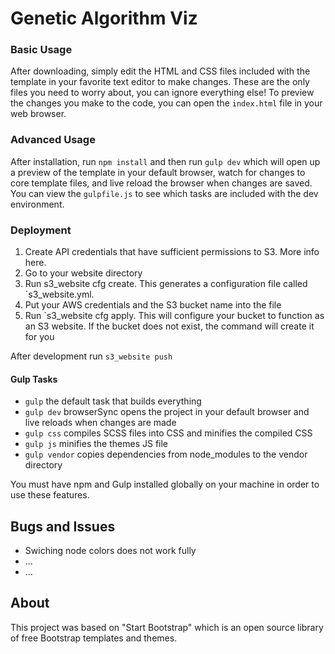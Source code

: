 # Genetic Algorithm Viz


### Basic Usage

After downloading, simply edit the HTML and CSS files included with the template in your favorite text editor to make changes. These are the only files you need to worry about, you can ignore everything else! To preview the changes you make to the code, you can open the `index.html` file in your web browser.

### Advanced Usage

After installation, run `npm install` and then run `gulp dev` which will open up a preview of the template in your default browser, watch for changes to core template files, and live reload the browser when changes are saved. You can view the `gulpfile.js` to see which tasks are included with the dev environment.

### Deployment
1. Create API credentials that have sufficient permissions to S3. More info here.
2. Go to your website directory
3. Run s3_website cfg create. This generates a configuration file called `s3_website.yml.
4. Put your AWS credentials and the S3 bucket name into the file
5. Run `s3_website cfg apply. This will configure your bucket to function as an S3 website. If the bucket does not exist, the command will create it for you

After development run `s3_website push`



#### Gulp Tasks

- `gulp` the default task that builds everything
- `gulp dev` browserSync opens the project in your default browser and live reloads when changes are made
- `gulp css` compiles SCSS files into CSS and minifies the compiled CSS
- `gulp js` minifies the themes JS file
- `gulp vendor` copies dependencies from node_modules to the vendor directory

You must have npm and Gulp installed globally on your machine in order to use these features.

## Bugs and Issues
- Swiching node colors does not work fully 
- ...
- ...

## About

This project was based on "Start Bootstrap" which is an open source library of free Bootstrap templates and themes.
